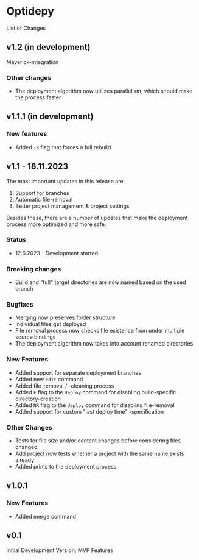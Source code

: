 # Optidepy
List of Changes

## v1.2 (in development)
Maverick-integration
### Other changes
- The deployment algorithm now utilizes parallelism, which should make the process faster

## v1.1.1 (in development)
### New features
- Added `-R` flag that forces a full rebuild

## v1.1 - 18.11.2023
The most important updates in this release are:
1. Support for branches
2. Automatic file-removal
3. Better project management & project settings

Besides these, there are a number of updates that make the deployment process more optimized and more safe.
### Status
- 12.6.2023 - Development started
### Breaking changes
- Build and "full" target directories are now named based on the used branch
### Bugfixes
- Merging now preserves folder structure
- Individual files get deployed
- File removal process now checks file existence from under multiple source bindings
- The deployment algorithm now takes into account renamed directories
### New Features
- Added support for separate deployment branches
- Added new `edit` command
- Added file-removal / -cleaning process
- Added `F` flag to the `deploy` command for disabling build-specific directory-creation
- Added `NR` flag to the `deploy` command for disabling file-removal
- Added support for custom "last deploy time" -specification
### Other Changes
- Tests for file size and/or content changes before considering files changed
- Add project now tests whether a project with the same name exists already
- Added prints to the deployment process

## v1.0.1
### New Features
- Added merge command

## v0.1
Initial Development Version; MVP Features